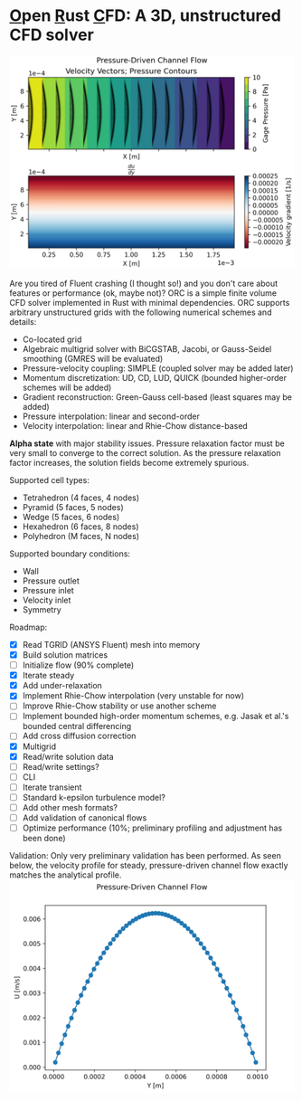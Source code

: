 # <ins>O</ins>pen <ins>R</ins>ust <ins>C</ins>FD: A 3D, unstructured CFD solver

![Channel flow contour plots](./examples/channel_flow_contour_plots.png)

Are you tired of Fluent crashing (I thought so!) and you don't care about
features or performance (ok, maybe not)? ORC is a simple finite volume CFD
solver implemented in Rust with minimal dependencies. ORC supports arbitrary
unstructured grids with the following numerical schemes and details:
- Co-located grid
- Algebraic multigrid solver with BiCGSTAB, Jacobi, or Gauss-Seidel smoothing (GMRES will be evaluated)
- Pressure-velocity coupling: SIMPLE (coupled solver may be added later)
- Momentum discretization: UD, CD, LUD, QUICK (bounded higher-order schemes will be added)
- Gradient reconstruction: Green-Gauss cell-based (least squares may be added)
- Pressure interpolation: linear and second-order
- Velocity interpolation: linear and Rhie-Chow distance-based

**Alpha state** with major stability issues. Pressure relaxation factor must be very
small to converge to the correct solution. As the pressure relaxation factor
increases, the solution fields become extremely spurious. 

Supported cell types:
- Tetrahedron (4 faces, 4 nodes)
- Pyramid (5 faces, 5 nodes)
- Wedge (5 faces, 6 nodes)
- Hexahedron (6 faces, 8 nodes)
- Polyhedron (M faces, N nodes)

Supported boundary conditions:
- Wall
- Pressure outlet
- Pressure inlet
- Velocity inlet
- Symmetry

Roadmap:
- [X] Read TGRID (ANSYS Fluent) mesh into memory
- [X] Build solution matrices
- [ ] Initialize flow (90% complete)
- [X] Iterate steady
- [X] Add under-relaxation
- [X] Implement Rhie-Chow interpolation (very unstable for now)
- [ ] Improve Rhie-Chow stability or use another scheme
- [ ] Implement bounded high-order momentum schemes, e.g. Jasak et al.'s bounded central differencing
- [ ] Add cross diffusion correction
- [X] Multigrid
- [X] Read/write solution data
- [ ] Read/write settings?
- [ ] CLI
- [ ] Iterate transient
- [ ] Standard k-epsilon turbulence model?
- [ ] Add other mesh formats?
- [ ] Add validation of canonical flows
- [ ] Optimize performance (10%; preliminary profiling and adjustment has been done)

Validation:
Only very preliminary validation has been performed. As seen below, the
velocity profile for steady, pressure-driven channel flow exactly matches the
analytical profile.
![Channel flow velocity profile](./examples/channel_flow_velocity_profile.png)
